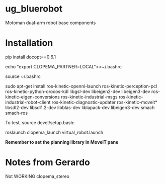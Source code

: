 # ug_bluerobot
Motoman dual-arm robot base components

# Installation

pip install docopt==0.6.1

echo "export CLOPEMA_PARTNER=LOCAL">>~/.bashrc

source ~/.bashrc

sudo apt-get install ros-kinetic-openni-launch ros-kinetic-perception-pcl ros-kinetic-python-orocos-kdl libgsl-dev libeigen2-dev libeigen3-dev ros-kinetic-eigen-conversions ros-kinetic-industrial-msgs ros-kinetic-industrial-robot-client ros-kinetic-diagnostic-updater ros-kinetic-moveit* libsdl2-dev libsdl1.2-dev libblas-dev liblapack-dev libeigen3-dev smach smach-ros

To test, source devel/setup.bash:

roslaunch clopema_launch virtual_robot.launch

**Remember to set the planning library in MoveIT pane**

# Notes from Gerardo

Not WORKING
clopema_stereo

